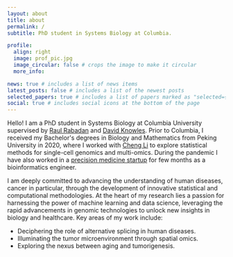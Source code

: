 ```yaml
---
layout: about
title: about
permalink: /
subtitle: PhD student in Systems Biology at Columbia.

profile:
  align: right
  image: prof_pic.jpg
  image_circular: false # crops the image to make it circular
  more_info:

news: true # includes a list of news items
latest_posts: false # includes a list of the newest posts
selected_papers: true # includes a list of papers marked as "selected={true}"
social: true # includes social icons at the bottom of the page
---
```

Hello! I am a PhD student in Systems Biology at Columbia University supervised by [Raul Rabadan](https://rabadan.c2b2.columbia.edu/) and [David Knowles](https://daklab.github.io/). Prior to Columbia, I received my Bachelor's degrees in Biology and Mathematics from Peking University in 2020, where I worked with [Cheng Li](https://scholar.google.com/citations?user=nJd3cIsAAAAJ&hl=zh-CN) to explore statistical methods for single-cell genomics and multi-omics. During the pandemic I have also worked in a [precision medicine startup](https://genedock.com/) for few months as a bioinformatics engineer.

I am deeply committed to advancing the understanding of human diseases, cancer in particular, through the development of innovative statistical and computational methodologies. At the heart of my research lies a passion for harnessing the power of machine learning and data science, leveraging the rapid advancements in genomic technologies to unlock new insights in biology and healthcare. Key areas of my work include:
- Deciphering the role of alternative splicing in human diseases.
- Illuminating the tumor microenvironment through spatial omics.
- Exploring the nexus between aging and tumorigenesis.